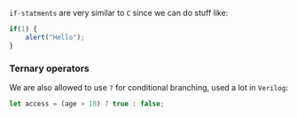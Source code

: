 `if-statments` are very similar to `C` since we can do stuff like:
```javascript
if(1) {
	alert("Hello");
}
```
### Ternary operators
We are also allowed to use `?` for conditional branching, used a lot in `Verilog`:
```javascript
let access = (age > 18) ? true : false;
```
